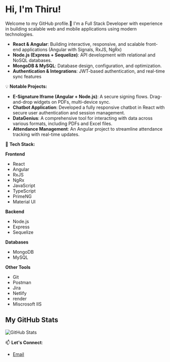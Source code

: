 # Hi, I'm Thiru!

Welcome to my GitHub profile.🚀 I'm a Full Stack Developer with experience in building scalable web and mobile applications using modern technologies.

- **React & Angular**: Building interactive, responsive, and scalable front-end applications (Angular with Signals, RxJS, NgRx)
- **Node.js (Express + Sequelize)**: API development with relational and NoSQL databases.
- **MongoDB & MySQL**: Database design, configuration, and optimization.
- **Authentication & Integrations**: JWT-based authentication, and real-time sync features
  
💡 **Notable Projects:**
- **E-Signature Iframe (Angular + Node.js)**: A secure signing flows. Drag-and-drop widgets on PDFs, multi-device sync.
- **Chatbot Application**: Developed a fully responsive chatbot in React with secure user authentication and session management.
- **DataGenius**: A comprehensive tool for interacting with data across various formats, including PDFs and Excel files.
- **Attendance Management**: An Angular project to streamline attendance tracking with real-time updates.

🔧 **Tech Stack:**

**Frontend**  
- React  
- Angular    
- RxJS  
- NgRx
- JavaScript
- TypeScript  
- PrimeNG  
- Material UI  

**Backend**  
- Node.js  
- Express  
- Sequelize  

**Databases**  
- MongoDB  
- MySQL  

**Other Tools**  
- Git  
- Postman
- Jira
- Netlify
- render
- Miscrosoft IIS


## My GitHub Stats

![GitHub Stats](https://github-readme-stats.vercel.app/api?username=thiru5133&show_icons=true&count_private=true&hide_title=true&theme=dark)


📫 **Let's Connect**:
- [Email](mailto:thiruma5133@gmail.com)
